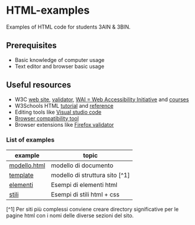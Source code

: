 # HTML-examples
Examples of HTML code for students 3AIN & 3BIN.
## Prerequisites
* Basic knowledge of computer usage
* Text editor and browser basic usage
## Useful resources
* W3C [web site](https://www.w3.org/), [validator](https://validator.w3.org/), [WAI = Web Accessibility Initiative](https://www.w3.org/WAI/) and [courses](https://www.edx.org/school/w3cx)
* W3Schools HTML [tutorial](https://www.w3schools.com/html/default.asp) and [reference](https://www.w3schools.com/tags/default.asp)
* Editing tools like [Visual studio code](tools.mdhttps://code.visualstudio.com/)
* [Browser compatibility tool](https://caniuse.com/)
* Browser extensions like [Firefox validator](https://addons.mozilla.org/it/firefox/addon/html-validator/?utm_source=addons.mozilla.org&utm_medium=referral&utm_content=search)
### List of examples
| example                                  | topic                          |
| ---------------------------------------- | ------------------------------ |
| [modello.html](examples/modello.html)    | modello di documento           |
| [template](examples/template)            | modello di struttura sito [^1] |
| [elementi](examples/elements/index.html) | Esempi di elementi html        |
| [stili](examples/styles/index.html)      | Esempi di stili html + css     |

[^1] Per siti più complessi conviene creare directory significative per le pagine html con i nomi delle diverse sezioni del sito.
